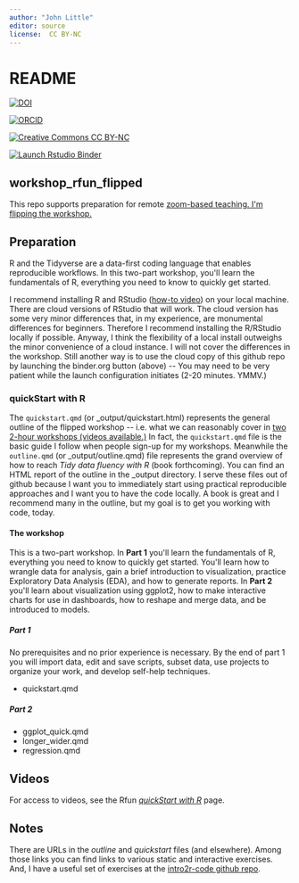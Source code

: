 ```yaml
---
author: "John Little"
editor: source
license:  CC BY-NC
---
```


# README

<!-- badges: start -->

<!-- all versions DOI:  10.5281/zenodo.4908855 -->

[![DOI](https://img.shields.io/badge/DOI-10.5281%20zenodo.4908855%20(Latest%20Version%20Release)-blue "DOI")](https://doi.org/10.5281/zenodo.4908855)<br/>

[![ORCID](https://img.shields.io/badge/ORCID-0000--0002--3600--0972-A6CE39?logo=ORCID&logoColor=A6CE39 "ORCID")](https://orcid.org/0000-0002-3600-0972)<br/>

[![Creative Commons CC BY-NC](https://img.shields.io/badge/Creative%20Commons-BY--NC-EF9421?logo=creative%20commons&logoColor=EF9421 "CC BY-NC")](https://creativecommons.org/licenses/by-nc-nd/4.0/)<br/>

[![Launch Rstudio Binder](http://mybinder.org/badge_logo.svg)](https://mybinder.org/v2/gh/libjohn/rfun_flipped/master?urlpath=rstudio)<br/>

<!-- badges: end -->

## workshop_rfun_flipped

This repo supports preparation for remote [zoom-based teaching. I'm flipping the workshop.](https://rfun.library.duke.edu/portfolio/r_flipped/)

## Preparation

R and the Tidyverse are a data-first coding language that enables reproducible workflows. In this two-part workshop, you'll learn the fundamentals of R, everything you need to know to quickly get started.

I recommend installing R and RStudio ([how-to video](https://www.youtube.com/watch?v=udPgQWHDpz8)) on your local machine. There are cloud versions of RStudio that will work. The cloud version has some very minor differences that, in my experience, are monumental differences for beginners. Therefore I recommend installing the R/RStudio locally if possible. Anyway, I think the flexibility of a local install outweighs the minor convenience of a cloud instance. I will not cover the differences in the workshop. Still another way is to use the cloud copy of this github repo by launching the binder.org button (above) -- You may need to be very patient while the launch configuration initiates (2-20 minutes. YMMV.)

### quickStart with R

The `quickstart.qmd` (or \_output/quickstart.html) represents the general outline of the flipped workshop -- i.e. what we can reasonably cover in [two 2-hour workshops (videos available.)](https://rfun.library.duke.edu/portfolio/r_flipped/) In fact, the `quickstart.qmd` file is the basic guide I follow when people sign-up for my workshops. Meanwhile the `outline.qmd` (or \_output/outline.qmd) file represents the grand overview of how to reach *Tidy data fluency with R* (book forthcoming). You can find an HTML report of the outline in the \_output directory. I serve these files out of github because I want you to immediately start using practical reproducible approaches and I want you to have the code locally. A book is great and I recommend many in the outline, but my goal is to get you working with code, today.

#### The workshop

This is a two-part workshop. In **Part 1** you'll learn the fundamentals of R, everything you need to know to quickly get started. You'll learn how to wrangle data for analysis, gain a brief introduction to visualization, practice Exploratory Data Analysis (EDA), and how to generate reports. In **Part 2** you'll learn about visualization using ggplot2, how to make interactive charts for use in dashboards, how to reshape and merge data, and be introduced to models.

##### Part 1 
No prerequisites and no prior experience is necessary. By the end of part 1 you will import data, edit and save scripts, subset data, use projects to organize your work, and develop self-help techniques.

- quickstart.qmd

##### Part 2

- ggplot_quick.qmd
- longer_wider.qmd
- regression.qmd

## Videos

For access to videos, see the Rfun [*quickStart with R*](https://rfun.library.duke.edu/portfolio/r_flipped/) page.

## Notes

There are URLs in the _outline_ and _quickstart_ files (and elsewhere).  Among those links you can find links to various static and interactive exercises.  And, I have a useful set of exercises at the [intro2r-code github repo](https://github.com/libjohn/intro2r-code).
